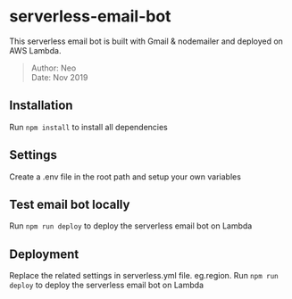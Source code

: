 # serverless-email-bot
This serverless email bot is built with Gmail & nodemailer and deployed on AWS Lambda.

> Author: Neo  
> Date: Nov 2019

## Installation
Run `npm install` to install all dependencies

## Settings
Create a .env file in the root path and setup your own variables

## Test email bot locally
Run `npm run deploy` to deploy the serverless email bot on Lambda

## Deployment
Replace the related settings in serverless.yml file. eg.region. Run `npm run deploy` to deploy the serverless email bot on Lambda
